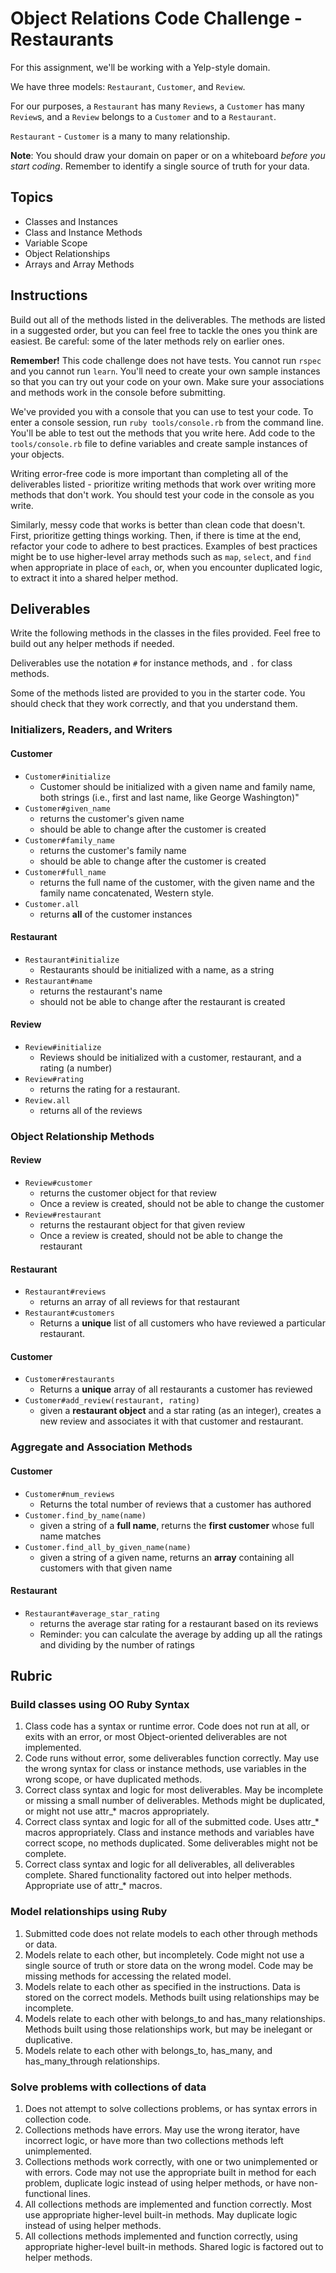 # Object Relations Code Challenge - Restaurants

For this assignment, we'll be working with a Yelp-style domain.

We have three models: `Restaurant`, `Customer`, and `Review`.

For our purposes, a `Restaurant` has many `Reviews`, a `Customer` has many `Review`s, and a `Review` belongs to a `Customer` and to a `Restaurant`.

`Restaurant` - `Customer` is a many to many relationship.

**Note**: You should draw your domain on paper or on a whiteboard _before you start coding_. Remember to identify a single source of truth for your data.

## Topics

- Classes and Instances
- Class and Instance Methods
- Variable Scope
- Object Relationships
- Arrays and Array Methods

## Instructions

Build out all of the methods listed in the deliverables. The methods are listed in a suggested order, but you can feel free to tackle the ones you think are easiest. Be careful: some of the later methods rely on earlier ones.

**Remember!** This code challenge does not have tests. You cannot run `rspec` and you cannot run `learn`. You'll need to create your own sample instances so that you can try out your code on your own. Make sure your associations and methods work in the console before submitting.

We've provided you with a console that you can use to test your code. To enter a console session, run `ruby tools/console.rb` from the command line. You'll be able to test out the methods that you write here. Add code to the `tools/console.rb` file to define variables and create sample instances of your objects.

Writing error-free code is more important than completing all of the deliverables listed - prioritize writing methods that work over writing more methods that don't work. You should test your code in the console as you write.

Similarly, messy code that works is better than clean code that doesn't. First, prioritize getting things working. Then, if there is time at the end, refactor your code to adhere to best practices. Examples of best practices might be to use higher-level array methods such as `map`, `select`, and `find` when appropriate in place of `each`, or, when you encounter duplicated logic, to extract it into a shared helper method.

## Deliverables

Write the following methods in the classes in the files provided. Feel free to build out any helper methods if needed.

Deliverables use the notation `#` for instance methods, and `.` for class methods.

Some of the methods listed are provided to you in the starter code. You should check that they work correctly, and that you understand them.

### Initializers, Readers, and Writers

#### Customer

- `Customer#initialize`
  - Customer should be initialized with a given name and family name, both strings (i.e., first and last name, like George Washington)"
- `Customer#given_name`
  - returns the customer's given name
  - should be able to change after the customer is created
- `Customer#family_name`
  - returns the customer's family name
  - should be able to change after the customer is created
- `Customer#full_name`
  - returns the full name of the customer, with the given name and the family name concatenated, Western style.
- `Customer.all`
  - returns **all** of the customer instances

#### Restaurant

- `Restaurant#initialize`
  - Restaurants should be initialized with a name, as a string
- `Restaurant#name`
  - returns the restaurant's name
  - should not be able to change after the restaurant is created

#### Review

- `Review#initialize`
  - Reviews should be initialized with a customer, restaurant, and a rating (a number)
- `Review#rating`
  - returns the rating for a restaurant.
- `Review.all`
  - returns all of the reviews

### Object Relationship Methods

#### Review

- `Review#customer`
  - returns the customer object for that review
  - Once a review is created, should not be able to change the customer
- `Review#restaurant`
  - returns the restaurant object for that given review
  - Once a review is created, should not be able to change the restaurant

#### Restaurant

- `Restaurant#reviews`
  - returns an array of all reviews for that restaurant
- `Restaurant#customers`
  - Returns a **unique** list of all customers who have reviewed a particular restaurant.

#### Customer

- `Customer#restaurants`
  - Returns a **unique** array of all restaurants a customer has reviewed
- `Customer#add_review(restaurant, rating)`
  - given a **restaurant object** and a star rating (as an integer), creates a new review and associates it with that customer and restaurant.

### Aggregate and Association Methods

#### Customer

- `Customer#num_reviews`
  - Returns the total number of reviews that a customer has authored
- `Customer.find_by_name(name)`
  - given a string of a **full name**, returns the **first customer** whose full name matches
- `Customer.find_all_by_given_name(name)`
  - given a string of a given name, returns an **array** containing all customers with that given name

#### Restaurant

- `Restaurant#average_star_rating`
  - returns the average star rating for a restaurant based on its reviews
  - Reminder: you can calculate the average by adding up all the ratings and dividing by the number of ratings

## Rubric

### Build classes using OO Ruby Syntax

1. Class code has a syntax or runtime error. Code does not run at all, or exits with an error, or most Object-oriented deliverables are not implemented.
2. Code runs without error, some deliverables function correctly. May use the wrong syntax for class or instance methods, use variables in the wrong scope, or have duplicated methods.
3. Correct class syntax and logic for most deliverables. May be incomplete or missing a small number of deliverables. Methods might be duplicated, or might not use attr\_\* macros appropriately.
4. Correct class syntax and logic for all of the submitted code. Uses attr\_\* macros appropriately. Class and instance methods and variables have correct scope, no methods duplicated. Some deliverables might not be complete.
5. Correct class syntax and logic for all deliverables, all deliverables complete. Shared functionality factored out into helper methods. Appropriate use of attr\_\* macros.

### Model relationships using Ruby

1. Submitted code does not relate models to each other through methods or data.
2. Models relate to each other, but incompletely. Code might not use a single source of truth or store data on the wrong model. Code may be missing methods for accessing the related model.
3. Models relate to each other as specified in the instructions. Data is stored on the correct models. Methods built using relationships may be incomplete.
4. Models relate to each other with belongs_to and has_many relationships. Methods built using those relationships work, but may be inelegant or duplicative.
5. Models relate to each other with belongs_to, has_many, and has_many_through relationships.

### Solve problems with collections of data

1. Does not attempt to solve collections problems, or has syntax errors in collection code.
2. Collections methods have errors. May use the wrong iterator, have incorrect logic, or have more than two collections methods left unimplemented.
3. Collections methods work correctly, with one or two unimplemented or with errors. Code may not use the appropriate built in method for each problem, duplicate logic instead of using helper methods, or have non-functional lines.
4. All collections methods are implemented and function correctly. Most use appropriate higher-level built-in methods. May duplicate logic instead of using helper methods.
5. All collections methods implemented and function correctly, using appropriate higher-level built-in methods. Shared logic is factored out to helper methods.
